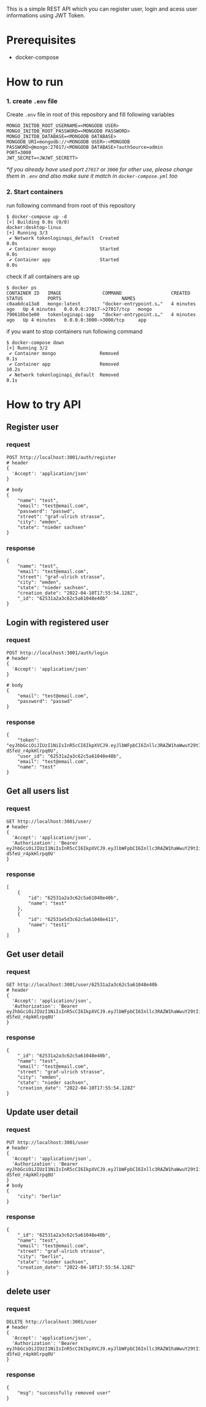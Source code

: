 This is a simple REST API which you can register user, login and acess user informations using JWT Token.

# Prerequisites
- docker-compose

# How to run

### 1. create `.env` file
Create `.env` file in root of this repository and fill following variables
```
MONGO_INITDB_ROOT_USERNAME=<MONGODB USER>
MONGO_INITDB_ROOT_PASSWORD=<MONGODB PASSWORD>
MONGO_INITDB_DATABASE=<MONGODB DATABASE>
MONGODB_URI=mongodb://<MONGODB USER>:<MONGODB PASSWORD>@mongo:27017/<MONGODB DATABASE>?authSource=admin
PORT=3000
JWT_SECRET=<JWJWT_SECRETT>
```
*\*if you already have used port `27017` or `3000` for other use, please change them in `.env` and also make sure it match in `docker-compose.yml` too*
### 2. Start containers
run following command from root of this repository
```
$ docker-compose up -d
[+] Building 0.0s (0/0)                                         docker:desktop-linux
[+] Running 3/3
 ✔ Network tokenloginapi_default  Created                                      0.0s 
 ✔ Container mongo                Started                                      0.0s 
 ✔ Container app                  Started                                      0.0s
```

check if all containers are up
```
$ docker ps
CONTAINER ID   IMAGE               COMMAND                  CREATED         STATUS         PORTS                      NAMES
c0aa6dca13a8   mongo:latest        "docker-entrypoint.s…"   4 minutes ago   Up 4 minutes   0.0.0.0:27017->27017/tcp   mongo
790618be3e00   tokenloginapi-app   "docker-entrypoint.s…"   4 minutes ago   Up 4 minutes   0.0.0.0:3000->3000/tcp     app
```

if you want to stop containers run following command
```
$ docker-compose down         
[+] Running 3/2
 ✔ Container mongo                Removed                                             0.1s 
 ✔ Container app                  Removed                                             10.2s 
 ✔ Network tokenloginapi_default  Removed                                             0.1s                                                                       
```

# How to try API

## Register user
### request
```
POST http://localhost:3001/auth/register
# header
{
  'Accept': 'application/json'
}

# body
{
    "name": "test",
    "email": "test@email.com",
    "password": "passwd",
    "street": "graf-ulrich strasse",
    "city": "emden",
    "state": "nieder sachsen"
}
```

### response
```
{
    "name": "test",
    "email": "test@email.com",
    "street": "graf-ulrich strasse",
    "city": "emden",
    "state": "nieder sachsen",
    "creation_date": "2022-04-10T17:55:54.128Z",
    "_id": "62531a2a3c62c5a61048e40b"
}
```


## Login with registered user
### request
```
POST http://localhost:3001/auth/login
# header
{
  'Accept': 'application/json'
}

# body
{
    "email": "test@email.com",
    "password": "passwd"
}
```

### response
```
{
    "token": "eyJhbGciOiJIUzI1NiIsInR5cCI6IkpXVCJ9.eyJlbWFpbCI6Inllc3RAZW1haWwuY29tIiwiaWQiOiI2MjUzMWEyYTNjNjJjNWE2MTA0OGU0MGIiLCJpYXQiOjE2NDk2MTMzOTN9.gT8ADEtz3SQ0lyxrGrZe_7epA-dSfeU_r4pkHlrpq0U",
    "user_id": "62531a2a3c62c5a61048e40b",
    "email": "test@email.com",
    "name": "test"
}
```

## Get all users list
### request
```
GET http://localhost:3001/user/
# header
{
  'Accept': 'application/json',
  'Authorization': 'Bearer eyJhbGciOiJIUzI1NiIsInR5cCI6IkpXVCJ9.eyJlbWFpbCI6Inllc3RAZW1haWwuY29tIiwiaWQiOiI2MjUzMWEyYTNjNjJjNWE2MTA0OGU0MGIiLCJpYXQiOjE2NDk2MTMzOTN9.gT8ADEtz3SQ0lyxrGrZe_7epA-dSfeU_r4pkHlrpq0U'
}
```
### response
```
[
    {
        "id": "62531a2a3c62c5a61048e40b",
        "name": "test"
    },
    {
        "id": "62531e5d3c62c5a61048e411",
        "name": "test1"
    }
]
```

## Get user detail
### request
```
GET http://localhost:3001/user/62531a2a3c62c5a61048e40b
# header
{
  'Accept': 'application/json',
  'Authorization': 'Bearer eyJhbGciOiJIUzI1NiIsInR5cCI6IkpXVCJ9.eyJlbWFpbCI6Inllc3RAZW1haWwuY29tIiwiaWQiOiI2MjUzMWEyYTNjNjJjNWE2MTA0OGU0MGIiLCJpYXQiOjE2NDk2MTMzOTN9.gT8ADEtz3SQ0lyxrGrZe_7epA-dSfeU_r4pkHlrpq0U'
}
```
### response
```
{
    "_id": "62531a2a3c62c5a61048e40b",
    "name": "test",
    "email": "test@email.com",
    "street": "graf-ulrich strasse",
    "city": "emden",
    "state": "nieder sachsen",
    "creation_date": "2022-04-10T17:55:54.128Z"
}
```

## Update user detail
### request
```
PUT http://localhost:3001/user
# header
{
  'Accept': 'application/json',
  'Authorization': 'Bearer eyJhbGciOiJIUzI1NiIsInR5cCI6IkpXVCJ9.eyJlbWFpbCI6Inllc3RAZW1haWwuY29tIiwiaWQiOiI2MjUzMWEyYTNjNjJjNWE2MTA0OGU0MGIiLCJpYXQiOjE2NDk2MTMzOTN9.gT8ADEtz3SQ0lyxrGrZe_7epA-dSfeU_r4pkHlrpq0U'
}
# body
{
    "city": "berlin"
}
```
### response
```
{
    "_id": "62531a2a3c62c5a61048e40b",
    "name": "test",
    "email": "test@email.com",
    "street": "graf-ulrich strasse",
    "city": "berlin",
    "state": "nieder sachsen",
    "creation_date": "2022-04-10T17:55:54.128Z"
}
```

## delete user
### request
```
DELETE http://localhost:3001/user
# header
{
  'Accept': 'application/json',
  'Authorization': 'Bearer eyJhbGciOiJIUzI1NiIsInR5cCI6IkpXVCJ9.eyJlbWFpbCI6Inllc3RAZW1haWwuY29tIiwiaWQiOiI2MjUzMWEyYTNjNjJjNWE2MTA0OGU0MGIiLCJpYXQiOjE2NDk2MTMzOTN9.gT8ADEtz3SQ0lyxrGrZe_7epA-dSfeU_r4pkHlrpq0U'
}
```
### response
```
{
    "msg": "successfully removed user"
}
```
